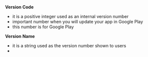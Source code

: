 
**Version Code**
- it is a positive integer used as an internal version number
- important number when you will update your app in Google Play
- this number is for Google Play

**Version Name**
- it is a string used as the version number shown to users
- 

















